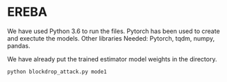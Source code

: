 # EREBA

We have used Python 3.6 to run the files. Pytorch has been used to create and exectute the models. Other libraries Needed: Pytorch, tqdm, numpy, pandas.


We have already put the trained estimator model weights in the directory. 



```
python blockdrop_attack.py mode1

```
